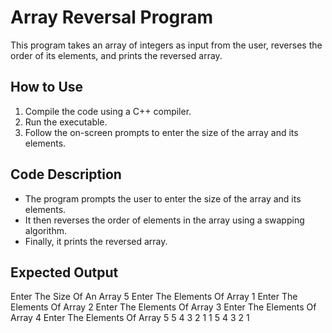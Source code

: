 # Array Reversal Program

This program takes an array of integers as input from the user, reverses the order of its elements, and prints the reversed array.

## How to Use
1. Compile the code using a C++ compiler.
2. Run the executable.
3. Follow the on-screen prompts to enter the size of the array and its elements.

## Code Description
- The program prompts the user to enter the size of the array and its elements.
- It then reverses the order of elements in the array using a swapping algorithm.
- Finally, it prints the reversed array.

## Expected Output
Enter The Size Of An Array
5
Enter The Elements Of Array
1
Enter The Elements Of Array
2
Enter The Elements Of Array
3
Enter The Elements Of Array
4
Enter The Elements Of Array
5
5 4 3 2 1
1
5 4 3 2 1
